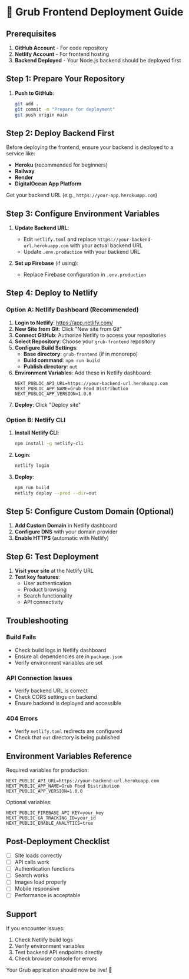 # 🚀 Grub Frontend Deployment Guide

## Prerequisites

1. **GitHub Account** - For code repository
2. **Netlify Account** - For frontend hosting
3. **Backend Deployed** - Your Node.js backend should be deployed first

## Step 1: Prepare Your Repository

1. **Push to GitHub**:
   ```bash
   git add .
   git commit -m "Prepare for deployment"
   git push origin main
   ```

## Step 2: Deploy Backend First

Before deploying the frontend, ensure your backend is deployed to a service like:
- **Heroku** (recommended for beginners)
- **Railway**
- **Render**
- **DigitalOcean App Platform**

Get your backend URL (e.g., `https://your-app.herokuapp.com`)

## Step 3: Configure Environment Variables

1. **Update Backend URL**:
   - Edit `netlify.toml` and replace `https://your-backend-url.herokuapp.com` with your actual backend URL
   - Update `.env.production` with your backend URL

2. **Set up Firebase** (if using):
   - Replace Firebase configuration in `.env.production`

## Step 4: Deploy to Netlify

### Option A: Netlify Dashboard (Recommended)

1. **Login to Netlify**: https://app.netlify.com/
2. **New Site from Git**: Click "New site from Git"
3. **Connect GitHub**: Authorize Netlify to access your repositories
4. **Select Repository**: Choose your `grub-frontend` repository
5. **Configure Build Settings**:
   - **Base directory**: `grub-frontend` (if in monorepo)
   - **Build command**: `npm run build`
   - **Publish directory**: `out`
6. **Environment Variables**: Add these in Netlify dashboard:
   ```
   NEXT_PUBLIC_API_URL=https://your-backend-url.herokuapp.com
   NEXT_PUBLIC_APP_NAME=Grub Food Distribution
   NEXT_PUBLIC_APP_VERSION=1.0.0
   ```
7. **Deploy**: Click "Deploy site"

### Option B: Netlify CLI

1. **Install Netlify CLI**:
   ```bash
   npm install -g netlify-cli
   ```

2. **Login**:
   ```bash
   netlify login
   ```

3. **Deploy**:
   ```bash
   npm run build
   netlify deploy --prod --dir=out
   ```

## Step 5: Configure Custom Domain (Optional)

1. **Add Custom Domain** in Netlify dashboard
2. **Configure DNS** with your domain provider
3. **Enable HTTPS** (automatic with Netlify)

## Step 6: Test Deployment

1. **Visit your site** at the Netlify URL
2. **Test key features**:
   - User authentication
   - Product browsing
   - Search functionality
   - API connectivity

## Troubleshooting

### Build Fails
- Check build logs in Netlify dashboard
- Ensure all dependencies are in `package.json`
- Verify environment variables are set

### API Connection Issues
- Verify backend URL is correct
- Check CORS settings on backend
- Ensure backend is deployed and accessible

### 404 Errors
- Verify `netlify.toml` redirects are configured
- Check that `out` directory is being published

## Environment Variables Reference

Required variables for production:
```
NEXT_PUBLIC_API_URL=https://your-backend-url.herokuapp.com
NEXT_PUBLIC_APP_NAME=Grub Food Distribution
NEXT_PUBLIC_APP_VERSION=1.0.0
```

Optional variables:
```
NEXT_PUBLIC_FIREBASE_API_KEY=your_key
NEXT_PUBLIC_GA_TRACKING_ID=your_id
NEXT_PUBLIC_ENABLE_ANALYTICS=true
```

## Post-Deployment Checklist

- [ ] Site loads correctly
- [ ] API calls work
- [ ] Authentication functions
- [ ] Search works
- [ ] Images load properly
- [ ] Mobile responsive
- [ ] Performance is acceptable

## Support

If you encounter issues:
1. Check Netlify build logs
2. Verify environment variables
3. Test backend API endpoints directly
4. Check browser console for errors

Your Grub application should now be live! 🎉

